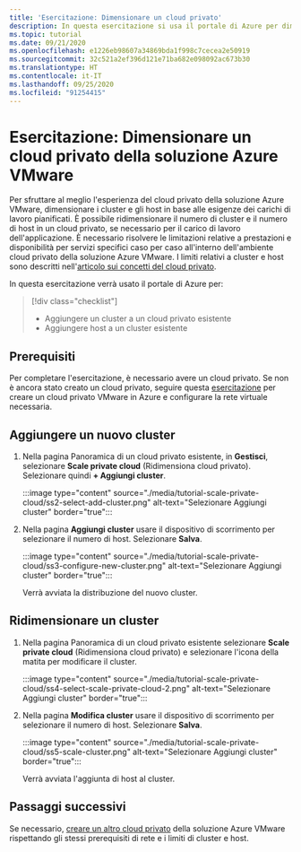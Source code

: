 ```yaml
---
title: 'Esercitazione: Dimensionare un cloud privato'
description: In questa esercitazione si usa il portale di Azure per dimensionare un cloud privato della soluzione Azure VMware.
ms.topic: tutorial
ms.date: 09/21/2020
ms.openlocfilehash: e1226eb98607a34869bda1f998c7cecea2e50919
ms.sourcegitcommit: 32c521a2ef396d121e71ba682e098092ac673b30
ms.translationtype: HT
ms.contentlocale: it-IT
ms.lasthandoff: 09/25/2020
ms.locfileid: "91254415"
---
```

# <a name="tutorial-scale-an-azure-vmware-solution-private-cloud"></a>Esercitazione: Dimensionare un cloud privato della soluzione Azure VMware

Per sfruttare al meglio l'esperienza del cloud privato della soluzione Azure VMware, dimensionare i cluster e gli host in base alle esigenze dei carichi di lavoro pianificati. È possibile ridimensionare il numero di cluster e il numero di host in un cloud privato, se necessario per il carico di lavoro dell'applicazione. È necessario risolvere le limitazioni relative a prestazioni e disponibilità per servizi specifici caso per caso all'interno dell'ambiente cloud privato della soluzione Azure VMware. I limiti relativi a cluster e host sono descritti nell'[articolo sui concetti del cloud privato](concepts-private-clouds-clusters.md).

In questa esercitazione verrà usato il portale di Azure per:

> [!div class="checklist"]
> * Aggiungere un cluster a un cloud privato esistente
> * Aggiungere host a un cluster esistente

## <a name="prerequisites"></a>Prerequisiti

Per completare l'esercitazione, è necessario avere un cloud privato. Se non è ancora stato creato un cloud privato, seguire questa [esercitazione](tutorial-create-private-cloud.md) per creare un cloud privato VMware in Azure e configurare la rete virtuale necessaria.

## <a name="add-a-new-cluster"></a>Aggiungere un nuovo cluster

1. Nella pagina Panoramica di un cloud privato esistente, in **Gestisci**, selezionare **Scale private cloud** (Ridimensiona cloud privato). Selezionare quindi **+ Aggiungi cluster**.

   :::image type="content" source="./media/tutorial-scale-private-cloud/ss2-select-add-cluster.png" alt-text="Selezionare Aggiungi cluster" border="true":::

1. Nella pagina **Aggiungi cluster** usare il dispositivo di scorrimento per selezionare il numero di host. Selezionare **Salva**.

   :::image type="content" source="./media/tutorial-scale-private-cloud/ss3-configure-new-cluster.png" alt-text="Selezionare Aggiungi cluster" border="true":::

   Verrà avviata la distribuzione del nuovo cluster.

## <a name="scale-a-cluster"></a>Ridimensionare un cluster 

1. Nella pagina Panoramica di un cloud privato esistente selezionare **Scale private cloud** (Ridimensiona cloud privato) e selezionare l'icona della matita per modificare il cluster.

   :::image type="content" source="./media/tutorial-scale-private-cloud/ss4-select-scale-private-cloud-2.png" alt-text="Selezionare Aggiungi cluster" border="true":::

1. Nella pagina **Modifica cluster** usare il dispositivo di scorrimento per selezionare il numero di host. Selezionare **Salva**.

   :::image type="content" source="./media/tutorial-scale-private-cloud/ss5-scale-cluster.png" alt-text="Selezionare Aggiungi cluster" border="true":::

   Verrà avviata l'aggiunta di host al cluster.

## <a name="next-steps"></a>Passaggi successivi

Se necessario, [creare un altro cloud privato](tutorial-create-private-cloud.md) della soluzione Azure VMware rispettando gli stessi prerequisiti di rete e i limiti di cluster e host.

<!-- LINKS - external-->

<!-- LINKS - internal -->
